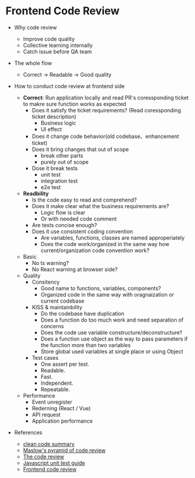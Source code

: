 # Frontend Code Review


- Why code review
	- Improve code quality
	- Collective learning internally
	- Catch issue before QA team

- The whole flow
	- Correct -> Readable -> Good quality

- How to conduct code review at frontend side

	- **Correct**: Run application locally and read PR's coressponding ticket to makre sure function works as expected
		- Does it satisfy the ticket requirements? (Read coressponding ticket description)
			- Business logic
			- UI effect
		- Does it change code behavior(old codebase、enhancement ticket)
		- Does it bring changes that out of scope
			- break other parts
			- purely out of scope
		- Dose it break tests
			- unit test
			- integration test
			- e2e test
	- **Readbility**
		- Is the code easy to read and comprehend?
		- Does it make clear what the business requirements are?
			- Logic flow is clear
			- Or with needed code comment
		- Are tests concise enough?
		- Does it use consistent coding convention
			- Are variables, functions, classes are named approperiately
			- Does the code work/organized in the same way how current/organization code convention work?
	- Basic
		- No ts warning?
		- No React warning at browser side?
	- Quality
		- Consitency
			- Good name to functions, variables, components?
			- Organized code in the same way with oragnaization or current codebase
		- KISS & maintainbility
			-  Do the codebase have duplication
			-  Does a function do too much work and need separation of concerns
			-  Does the code use variable constructure/deconstructure?
			-  Does a function use object as the way to pass parameters if the function more than two variables
			-  Store global used variables at single place or using Object
		- Test cases
			- One assert per test.
			- Readable.
			- Fast.
			- Independent.
			- Repeatable.
	- Performance
		- Event unregister
		- Rederning (React / Vue)
		- API request
		- Application performance


- References
	- [clean code summary](https://gist.github.com/wojteklu/73c6914cc446146b8b533c0988cf8d29)
	- [Maslow's pyramid of code review](https://www.dein.fr/posts/2015-02-18-maslows-pyramid-of-code-review)
	- [The code review](https://www.morling.dev/blog/the-code-review-pyramid/)
	- [Javascript unit test guide](https://github.com/mawrkus/js-unit-testing-guide)
	- [Frontend code review](https://juejin.cn/post/6900728123310997517)



